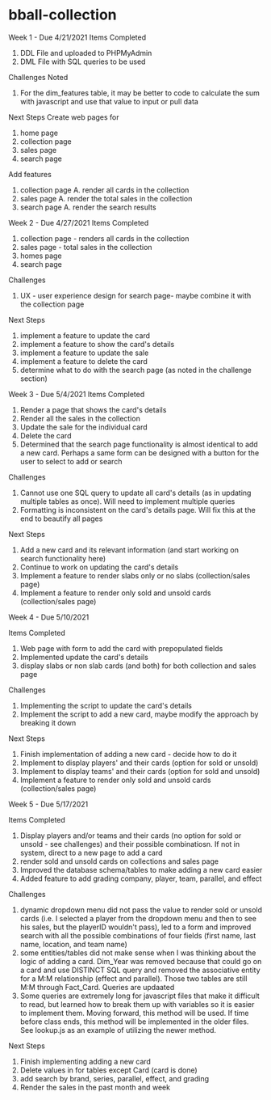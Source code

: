 # bball-collection
Week 1 - Due 4/21/2021
Items Completed
  1. DDL File and uploaded to PHPMyAdmin
  2. DML File with SQL queries to be used 

Challenges Noted
  1. For the dim_features table, it may be better to code to calculate the sum with javascript and use that value to input or pull data

Next Steps
  Create web pages for
  1. home page
  2. collection page
  3. sales page
  4. search page

  Add features
  1. collection page
    A. render all cards in the collection
  2. sales page
    A. render the total sales in the collection
  3. search page 
    A. render the search results
    
Week 2 - Due 4/27/2021
Items Completed 
  1. collection page - renders all cards in the collection
  2. sales page - total sales in the collection
  3. homes page
  4. search page

Challenges
  1. UX - user experience design for search page- maybe combine it with the collection page

Next Steps
  1. implement a feature to update the card
  2. implement a feature to show the card's details
  3. implement a feature to update the sale
  4. implement a feature to delete the card
  5. determine what to do with the search page (as noted in the challenge section)

Week 3 - Due 5/4/2021
Items Completed
  1. Render a page that shows the card's details
  2. Render all the sales in the collection
  3. Update the sale for the individual card
  4. Delete the card
  5. Determined that the search page functionality is almost identical to add a new card. 
      Perhaps a same form can be designed with a button for the user to select to add or search

Challenges
  1. Cannot use one SQL query to update all card's details (as in updating multiple tables as once). 
      Will need to implement multiple queries
  2. Formatting is inconsistent on the card's details page. Will fix this at the end to beautify all pages

Next Steps
  1. Add a new card and its relevant information (and start working on search functionality here)
  2. Continue to work on updating the card's details
  3. Implement a feature to render slabs only or no slabs (collection/sales page)
  4. Implement a feature to render only sold and unsold cards (collection/sales page)

Week 4 - Due 5/10/2021

Items Completed
  1. Web page with form to add the card with prepopulated fields
  2. Implemented update the card's details
  3. display slabs or non slab cards (and both) for both collection and sales page

Challenges
  1. Implementing the script to update the card's details
  2. Implement the script to add a new card, maybe modify the approach by breaking it down

Next Steps
  1. Finish implementation of adding a new card - decide how to do it
  2. Implement to display players' and their cards (option for sold or unsold)
  3. Implement to display teams' and their cards (option for sold and unsold)
  4. Implement a feature to render only sold and unsold cards (collection/sales page) 

Week 5 - Due 5/17/2021

Items Completed
  1. Display players and/or teams and their cards (no option for sold or unsold - see challenges) and their possible combinatiosn. If not in system, direct to a new page to add a card
  2. render sold and unsold cards on collections and sales page
  3. Improved the database schema/tables to make adding a new card easier
  4. Added feature to add grading company, player, team, parallel, and effect

Challenges
  1. dynamic dropdown menu did not pass the value to render sold or unsold cards (i.e. I selected a player from the dropdown menu and then to see his sales, but the playerID wouldn't pass), led to a form and improved search with all the possible combinations of four fields (first name, last name, location, and team name)
  2. some entities/tables did not make sense when I was thinking about the logic of adding a card. Dim_Year was removed because that could go on a card and use DISTINCT SQL query and removed the associative entity for a M:M relationship (effect and parallel). Those two tables are still M:M through Fact_Card. Queries are updaated
  3. Some queries are extremely long for javascript files that make it difficult to read, but learned how to break them up with variables so it is easier to implement them. Moving forward, this method will be used. If time before class ends, this method will be implemented in the older files. See lookup.js as an example of utilizing the newer method.

Next Steps
  1. Finish implementing adding a new card
  2. Delete values in for tables except Card (card is done)
  3. add search by brand, series, parallel, effect, and grading
  4. Render the sales in the past month and week
